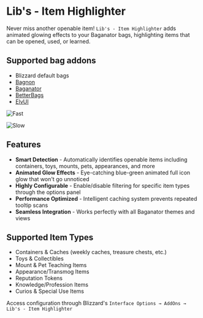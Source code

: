 # Lib's - Item Highlighter

Never miss another openable item! `Lib's - Item Highlighter` adds animated glowing effects to your Baganator bags, highlighting items that can be opened, used, or learned.

## Supported bag addons

- Blizzard default bags
- [Bagnon](https://www.curseforge.com/wow/addons/bagnon)
- [Baganator](https://www.curseforge.com/wow/addons/baganator)
- [BetterBags](https://www.curseforge.com/wow/addons/better-bags)
- [ElvUI](https://tukui.org/)

![Fast](https://media.forgecdn.net/attachments/1328/644/flash-gif.gif)

![Slow](https://media.forgecdn.net/attachments/1328/645/fade-gif.gif)

## Features

- **Smart Detection** - Automatically identifies openable items including containers, toys, mounts, pets, appearances, and more
- **Animated Glow Effects** - Eye-catching blue-green animated full icon glow that won't go unnoticed
- **Highly Configurable** - Enable/disable filtering for specific item types through the options panel
- **Performance Optimized** - Intelligent caching system prevents repeated tooltip scans
- **Seamless Integration** - Works perfectly with all Baganator themes and views

## Supported Item Types

- Containers & Caches (weekly caches, treasure chests, etc.)
- Toys & Collectibles
- Mount & Pet Teaching Items
- Appearance/Transmog Items
- Reputation Tokens
- Knowledge/Profession Items
- Curios & Special Use Items

Access configuration through Blizzard's `Interface Options → AddOns → Lib's - Item Highlighter`
